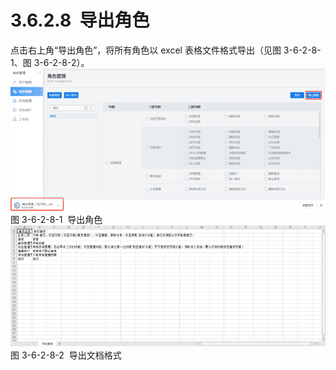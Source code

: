 # 3.6.2.8  导出角色

点击右上角“导出角色”，将所有角色以 excel 表格文件格式导出（见图 3-6-2-8-1、图 3-6-2-8-2）。<br />![](<../../assets/images/(353).png#height=188&width=415>)<br />图 3-6-2-8-1  导出角色<br />![](<../../assets/images/(354).png#height=159&width=415>)<br />图 3-6-2-8-2  导出文档格式
<a name="rzbuS"></a>